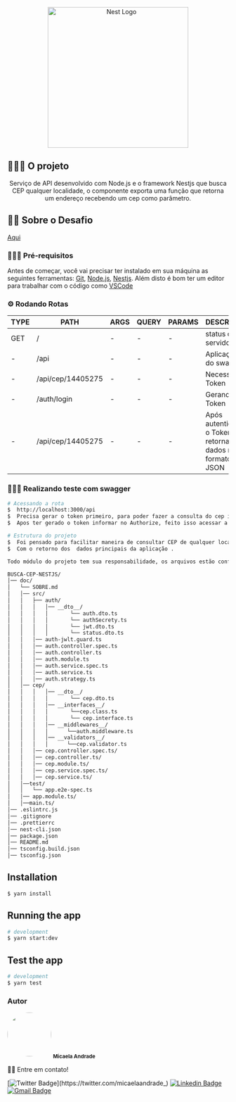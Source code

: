 <p align="center">
  <a href="http://nestjs.com/" target="blank"><img src="https://nestjs.com/img/logo_text.svg" width="320" alt="Nest Logo" /></a>
</p>

[circleci-image]: https://img.shields.io/circleci/build/github/nestjs/nest/master?token=abc123def456
[circleci-url]: https://circleci.com/gh/nestjs/nest

## 👩🏻‍🏭 O projeto
<p align="center">Serviço de API desenvolvido com Node.js e o framework Nestjs que busca CEP qualquer localidade, o componente exporta uma função que retorna um endereço recebendo um cep como parâmetro.</p>

## 🥷🏻 Sobre o Desafio
[Aqui](doc/SOBRE.md)


### 👷🏻‍♀️ Pré-requisitos

Antes de começar, você vai precisar ter instalado em sua máquina as seguintes ferramentas:
[Git](https://git-scm.com), [Node.js](https://nodejs.org/en/), [Nestjs](https://nestjs.com).
Além disto é bom ter um editor para trabalhar com o código como [VSCode](https://code.visualstudio.com/)

### ⚙️ Rodando Rotas

| TYPE | PATH | ARGS | QUERY | PARAMS | DESCRIÇÃO |
|------|------|------|-------|--------|-----------|
|GET| / | - | - | - | status do servidor |
| - | /api | - | - | - | Aplicação do swagger |
| - | /api/cep/14405275 | - | - | - | Necessário Token |
| - | /auth/login | - | - | - | Gerando o Token |
| - | /api/cep/14405275 | - | - | - | Após autenticado o Token, retorna os dados no formato JSON |


### 👩🏻‍💻 Realizando teste com swagger 

```bash
# Acessando a rota
$  http://localhost:3000/api
$  Precisa gerar o token primeiro, para poder fazer a consulta do cep informado.
$  Apos ter gerado o token informar no Authorize, feito isso acessar a rota GET informar o CEP.

# Estrutura do projeto
$  Foi pensado para facilitar maneira de consultar CEP de qualquer localidade,junto com API ViaCep.
$  Com o retorno dos  dados principais da aplicação .

Todo módulo do projeto tem sua responsabilidade, os arquivos estão configuração e padronizados no projeto.

BUSCA-CEP-NESTJS/
│── doc/
│   └── SOBRE.md
│   │── src/
│   │   ├── auth/
│   │   │   │── __dto__/
│   │   │   │       └── auth.dto.ts
│   │   │   │       └── authSecrety.ts
│   │   │   │       └── jwt.dto.ts
│   │   │   │       └── status.dto.ts
│   │   │── auth-jwlt.guard.ts
│   │   │── auth.controller.spec.ts 
│   │   │── auth.controller.ts 
│   │   │── auth.module.ts 
│   │   │── auth.service.spec.ts 
│   │   │── auth.service.ts 
│   │   │── auth.strategy.ts
│   │── cep/
│   │   │   │── __dto__/
│   │   │   │       └── cep.dto.ts
│   │   │   │── __interfaces__/
│   │   │   │       └──cep.class.ts
│   │   │   │       └── cep.interface.ts
│   │   │   │── __middlewares__/
│   │   │   │      └──auth.middleware.ts
│   │   │   │── __validators__/
│   │   │   │      └──cep.validator.ts
│   │   │── cep.controller.spec.ts/
│   │   │── cep.controller.ts/
│   │   │── cep.module.ts/
│   │   │── cep.service.spec.ts/
│   │   │── cep.service.ts/
│   │──test/
│   │   └── app.e2e-spec.ts
│   │── app.module.ts/
│   │──main.ts/
│── .eslintrc.js
│── .gitignore
│── .prettierrc
│── nest-cli.json
│── package.json
│── README.md
│── tsconfig.build.json
│── tsconfig.json

```
## Installation

```bash
$ yarn install
```

## Running the app

```bash
# development
$ yarn start:dev
```

## Test the app

```bash
# development
$ yarn test 
```

###  Autor

 <img style="border-radius: 50%;" src="https://user-images.githubusercontent.com/53954022/92161695-549d5400-ee07-11ea-9373-cc42e7ee53a5.png" width="100px;" alt=""/>
 <sub><b>Micaela Andrade</b></sub>

 👊🏼 Entre em contato!

[![Twitter Badge](https://img.shields.io/badge/-@micaelaandrade_-1ca0f1?style=flat-square&labelColor=1ca0f1&logo=twitter&logoColor=white&link=https://twitter.com/micaelaandrade_)](https://twitter.com/micaelaandrade_) [![Linkedin Badge](https://img.shields.io/badge/-Micaela-blue?style=flat-square&logo=Linkedin&logoColor=white&link=https://www.linkedin.com/in/micaela-andrade/)](https://www.linkedin.com/in/micaela-andrade/)
[![Gmail Badge](https://img.shields.io/badge/-micaela17andrade@gmail.com-c14438?style=flat-square&logo=Gmail&logoColor=white&link=mailto:micaela17andrade@gmail.com)](mailto:micaela17andrade@gmail.com)


